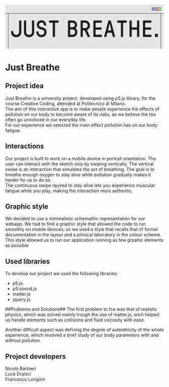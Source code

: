 ![Lahore](/imgs/titolone_home.png)


# Just Breathe #

## Project idea ##
Just Breathe is a university project, developed using p5.js library, for the course Creative Coding, attended at Politecnico di Milano.<br/>
The aim of this interactive app is to make people experience the effects of pollution on our body to become aware of its risks, as we believe the too often go unnoticed in our everyday life.<br/>
For our experience we selected the main effect pollution has on our body: fatigue.</br>

## Interactions ##
Our project is built to work on a mobile device in portrait orientation. The user can interact with the sketch only by swiping vertically. The vertical swipe is an interaction that simulates the act of breathing. The goal is to breathe enough oxygen to stay alive while pollution gradually makes it harder for us to do so.<br/>
The continuous swipe rquired to stay alive lets you experience muscular fatigue while you play, making the interaction more authentic.</br>

## Graphic style ##
We decided to use a minimalistic schemathic representation for our webapp. We had to find a graphic style that allowed the code to run smoothly on mobile devices, so we used a style that recalls that of formal documentation in the layout and a phisical laboratory in the colour scheme. This style alloewd us to run our application running as few grpahic elements as possible<br/>

## Used libraries ##
To develop our project we used the following libraries:

* p5.js
* p5.sound.js
* matter.js
* jquery.js

##Problems and Solutions##
The first problem to fce was that of realistic physics, which was solved mainly trough the use of matter.js, wich helped us handle elements such as collisions and fluid viscosity with ease.

Another difficult aspect was defining the degree of autenthicity of the whole experience, which involved a brief study of our body parameters with and without pollution.


## Project developers ##
Nicolò Barbieri<br/>
Luca Draisci<br/>
Francesco Longoni
